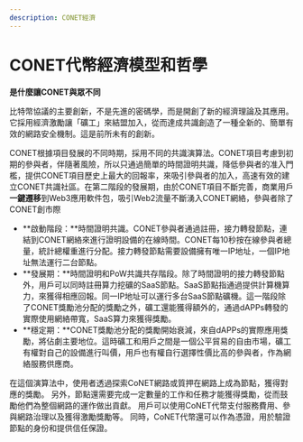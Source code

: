 ```yaml
---
description: CONET經濟
---
```


# CONET代幣經濟模型和哲學

**是什麼讓CONET與眾不同**

比特幣協議的主要創新，不是先進的密碼學，而是開創了新的經濟理論及其應用。它採用經濟激勵讓「礦工」來結盟加入，從而達成共識創造了一種全新的、簡單有效的網路安全機制。這是前所未有的創新。

&#x20;CONET根據項目發展的不同時期，採用不同的共識演算法。CONET項目考慮到初期的參與者，伴隨著風險，所以只通過簡單的時間證明共識，降低參與者的准入門檻，提供CONET項目歷史上最大的回報率，來吸引參與者的加入，高速有效的建立CONET共識社區。在第二階段的發展期，由於CONET項目不斷完善，商業用戶**一鍵遷移**到Web3應用軟件包，吸引Web2流量不斷湧入CONET網絡，參與者除了CONET創市際

* **啟動階段：**時間證明共識。CONET參與者通過註冊，接力轉發節點，連結到CONET網絡來進行證明設備的在線時間。CONET每10秒按在線參與者總量，統計總權重進行分配。接力轉發節點需要設備擁有唯一IP地址，一個IP地址無法運行二台節點。
* **發展期：**時間證明和PoW共識共存階段。除了時間證明的接力轉發節點外，用戶可以同時註冊算力挖礦的SaaS節點。SaaS節點指通過提供計算機算力，來獲得相應回報。同一IP地址可以運行多台SaaS節點礦機。這一階段除了CONET獎勵池分配的獎勵之外，礦工還能獲得額外的，通過dAPPs轉發的實際使用網絡帶寬，SaaS算力來獲得獎勵。
* **穩定期：**CONET獎勵池分配的獎勵開始衰減，來自dAPPs的實際應用獎勵，將佔劇主要地位。這時礦工和用戶之間是一個公平貿易的自由市場，礦工有權對自己的設備進行叫價，用戶也有權自行選擇性價比高的參與者，作為網絡服務供應商。

在這個演算法中，使用者透過探索CoNET網路或質押在網路上成為節點，獲得對應的獎勵。 另外，節點還需要完成一定數量的工作和任務才能獲得獎勵，從而鼓勵他們為整個網路的運作做出貢獻。 用戶可以使用CoNET代幣支付服務費用、參與網路治理以及獲得激勵獎勵等。 同時，CoNET代幣還可以作為憑證，用於驗證節點的身份和提供信任保證。
